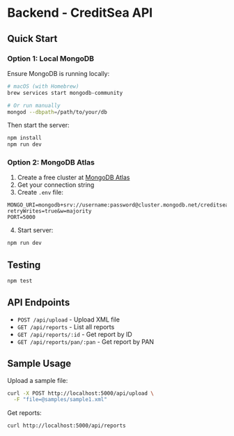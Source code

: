 # Backend - CreditSea API

## Quick Start

### Option 1: Local MongoDB

Ensure MongoDB is running locally:

```bash
# macOS (with Homebrew)
brew services start mongodb-community

# Or run manually
mongod --dbpath=/path/to/your/db
```

Then start the server:

```bash
npm install
npm run dev
```

### Option 2: MongoDB Atlas

1. Create a free cluster at [MongoDB Atlas](https://www.mongodb.com/cloud/atlas)
2. Get your connection string
3. Create `.env` file:

```
MONGO_URI=mongodb+srv://username:password@cluster.mongodb.net/creditsea?retryWrites=true&w=majority
PORT=5000
```

4. Start server:

```bash
npm run dev
```

## Testing

```bash
npm test
```

## API Endpoints

- `POST /api/upload` - Upload XML file
- `GET /api/reports` - List all reports
- `GET /api/reports/:id` - Get report by ID
- `GET /api/reports/pan/:pan` - Get report by PAN

## Sample Usage

Upload a sample file:

```bash
curl -X POST http://localhost:5000/api/upload \
  -F "file=@samples/sample1.xml"
```

Get reports:

```bash
curl http://localhost:5000/api/reports
```
